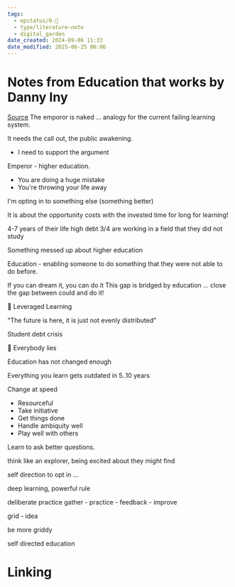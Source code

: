 ```yaml
---
tags:
  - epstatus/0-🌰
  - type/literature-note
  - digital_garden
date_created: 2024-09-06 11:33
date_modified: 2025-06-25 06:06
---
```

# Notes from Education that works by Danny Iny

[Source](https://www.youtube.com/watch?v=Wg343GaD-hU)
The emporor is naked ... analogy for the current failing learning system.

It needs the call out, the public awakening. 
+ I need to support the argument

Emperor - higher education. 

+ You are doing a huge mistake
+ You're throwing your life away

I'm opting in to something else (something better)

It is about the opportunity costs with the invested time for long for learning!

4-7 years of their life
high debt
3/4 are working in a field that they did not study

Something messed up about higher education

Education - enabling someone to do something that they were not able to do before. 

If you can dream it, you can do it
This gap is bridged by education ... close the gap between could and do it!

📖 Leveraged Learning

"The future is here, it is just not evenly distributed"

Student debt crisis

📖 Everybody lies

Education has not changed enough

Everything you learn gets outdated in 5..10 years

Change at speed

+ Resourceful
+ Take initiative
+ Get things done
+ Handle ambiquity well
+ Play well with others

Learn to ask better questions.

think like an explorer, being excited about they might find

self direction to opt in ...

deep learning, powerful rule

deliberate practice
gather - practice - feedback - improve

grid - idea

be more griddy

self directed education

# Linking
